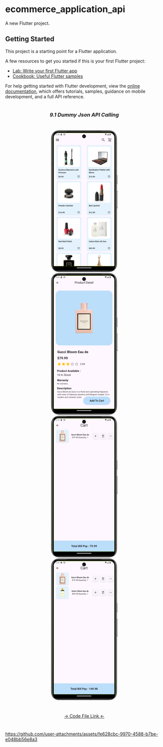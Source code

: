 # ecommerce_application_api

A new Flutter project.

## Getting Started

This project is a starting point for a Flutter application.

A few resources to get you started if this is your first Flutter project:

- [Lab: Write your first Flutter app](https://docs.flutter.dev/get-started/codelab)
- [Cookbook: Useful Flutter samples](https://docs.flutter.dev/cookbook)

For help getting started with Flutter development, view the
[online documentation](https://docs.flutter.dev/), which offers tutorials,
samples, guidance on mobile development, and a full API reference.

###
<h1></h1>
<h3 align="center"><i>9.1 Dummy Json API Calling</i></h3>
<h1></h1>
<div align="center">
<img src="https://github.com/Prafulpatnecha/ecommerce_application_api/blob/master/image1.png" height=450px hspace=20>
<img src="https://github.com/Prafulpatnecha/ecommerce_application_api/blob/master/image2.png" height=450px hspace=20>
<img src="https://github.com/Prafulpatnecha/ecommerce_application_api/blob/master/image3.png" height=450px hspace=20>
<img src="https://github.com/Prafulpatnecha/ecommerce_application_api/blob/master/image4.png" height=450px hspace=20>

</div>

<h1></h1>
<div align="center">
<a href="https://github.com/Prafulpatnecha/ecommerce_application_api/tree/master/lib">-> Code File Link <-</a>
</div>
<h1></h1>



https://github.com/user-attachments/assets/fe628cbc-9970-4588-b7be-e048bb56e8a3

